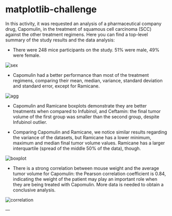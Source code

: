 # matplotlib-challenge

In this activity, it was requested an analysis of a pharmaceutical company drug, Capomulin, in the treatment of squamous cell carcinoma (SCC) against the other treatment regimens.
Here you can find a top-level summary of the study results and the data analysis:

* There were 248 mice participants on the study. 51% were male, 49% were female. 

![sex](https://github.com/githubemail5326/matplotlib-challenge/blob/main/Pymaceuticals/sex.PNG)

* Capomulin had a better performance than most of the treatment regimens, comparing their mean, median, variance, standard deviation and standard error, except for Ramicane. 

![agg](https://github.com/githubemail5326/matplotlib-challenge/blob/main/Pymaceuticals/agg.PNG)


* Capomulin and Ramicane boxplots demonstrate they are better treatments when compared to Infubinol, and Ceftamin: the final tumor volume of the first group was smaller than the second group, despite Infubinol outlier. 

* Comparing Capomulin and Ramicane, we notice similar results regarding the variance of the datasets, but Ramicane has a lower minimum, maximum and median final tumor volume values. Ramicane has a larger interquartile (spread of the middle 50% of the data), though. 

![boxplot](https://github.com/githubemail5326/matplotlib-challenge/blob/main/Pymaceuticals/boxplot.PNG)

* There is a strong correlation between mouse weight and the average tumor volume for Capomulin: the Pearson correlation coefficient is 0.84, indicating the weight of the patient may play an important role when they are being treated with Capomulin. More data is needed to obtain a conclusive analysis.

![correlation](https://github.com/githubemail5326/matplotlib-challenge/blob/main/Pymaceuticals/correlation.PNG)

—
